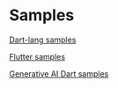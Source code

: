 # Samples

[Dart-lang samples](https://github.com/dart-lang/samples)

[Flutter samples](https://github.com/flutter/samples)

[Generative AI Dart samples](https://github.com/google-gemini/generative-ai-dart/tree/main/samples/dart)
